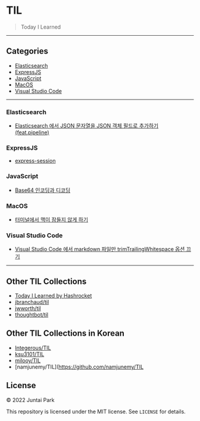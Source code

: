 # TIL

> Today I Learned

---

## Categories
* [Elasticsearch](#elasticsearch)
* [ExpressJS](#expressjs)
* [JavaScript](#javascript)
* [MacOS](#macos)
* [Visual Studio Code](#visual-studio-code)

---

### Elasticsearch

- [Elasticsearch 에서 JSON 문자열을 JSON 객체 필드로 추가하기 (feat.pipeline)](Elasticsearch/json-string-to-json-object-feat-pipeline.md)

### ExpressJS

- [express-session](expressjs/express-session.md)

### JavaScript

- [Base64 인코딩과 디코딩](JavaScript/base64-encode-and-decode.md)

### MacOS

- [터미널에서 맥이 잠들지 않게 하기](macOS/prevent-mac-from-sleeping-with-terminal.md)

### Visual Studio Code

- [Visual Studio Code 에서 markdown 파일만 trimTrailingWhitespace 옵션 끄기](VisualStudioCode/disable-trim-trailing-whitespace-for-markdown.md)


---

## Other TIL Collections

* [Today I Learned by Hashrocket](https://til.hashrocket.com)
* [jbranchaud/til](https://github.com/jbranchaud/til)
* [jwworth/til](https://github.com/jwworth/til)
* [thoughtbot/til](https://github.com/thoughtbot/til)

## Other TIL Collections in Korean

* [Integerous/TIL](https://github.com/Integerous/TIL)
* [ksu3101/TIL](https://github.com/ksu3101/TIL)
* [milooy/TIL](https://github.com/milooy/TIL)
* [namjunemy/TIL](https://github.com/namjunemy/TIL

## License

&copy; 2022 Juntai Park

This repository is licensed under the MIT license. See `LICENSE` for details.






